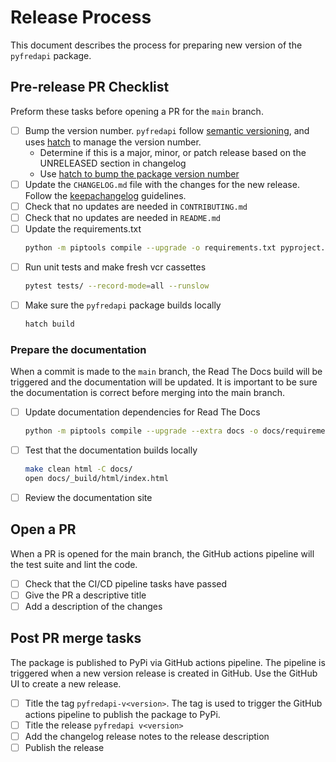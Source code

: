 # Release Process

This document describes the process for preparing new version of the `pyfredapi` package.

## Pre-release PR Checklist

Preform these tasks before opening a PR for the `main` branch.

- [ ] Bump the version number. `pyfredapi` follow [semantic versioning](https://semver.org/spec/v2.0.0.html), and uses [hatch](https://hatch.pypa.io/latest/) to manage the version number.
    - Determine if this is a major, minor, or patch release based on the UNRELEASED section in changelog
    - Use [hatch to bump the package version number](https://hatch.pypa.io/latest/version/#updating)
- [ ] Update the `CHANGELOG.md` file with the changes for the new release. Follow the [keepachangelog](https://keepachangelog.com/en/1.0.0/) guidelines.
- [ ] Check that no updates are needed in `CONTRIBUTING.md`
- [ ] Check that no updates are needed in `README.md`
- [ ] Update the requirements.txt
    ```bash
    python -m piptools compile --upgrade -o requirements.txt pyproject.toml
    ```
- [ ] Run unit tests and make fresh vcr cassettes
    ```bash
    pytest tests/ --record-mode=all --runslow
    ```
- [ ] Make sure the `pyfredapi` package builds locally
    ```bash
    hatch build
    ```

### Prepare the documentation

When a commit is made to the `main` branch, the Read The Docs build will be triggered and the documentation will be updated. It is important to be sure the documentation is correct before merging into the main branch.

- [ ] Update documentation dependencies for Read The Docs
    ```bash
    python -m piptools compile --upgrade --extra docs -o docs/requirements.txt pyproject.toml
    ```
- [ ] Test that the documentation builds locally
    ```bash
    make clean html -C docs/
    open docs/_build/html/index.html
    ```
- [ ] Review the documentation site

## Open a PR

When a PR is opened for the main branch, the GitHub actions pipeline will the test suite and lint the code.

- [ ] Check that the CI/CD pipeline tasks have passed
- [ ] Give the PR a descriptive title
- [ ] Add a description of the changes

## Post PR merge tasks

The package is published to PyPi via GitHub actions pipeline. The pipeline is triggered when a new version release is created in GitHub. Use the GitHub UI to create a new release.

- [ ] Title the tag `pyfredapi-v<version>`. The tag is used to trigger the GitHub actions pipeline to publish the package to PyPi.
- [ ] Title the release `pyfredapi v<version>`
- [ ] Add the changelog release notes to the release description
- [ ] Publish the release
